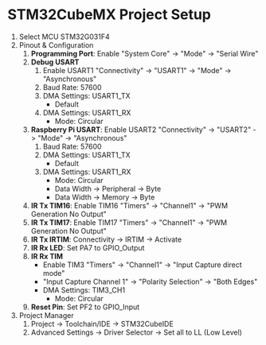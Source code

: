 # STM32CubeMX Project Setup

1. Select MCU STM32G031F4
1. Pinout & Configuration
   1. **Programming Port**: Enable "System Core" -> "Mode" -> "Serial Wire"
   1. **Debug USART**
      1. Enable USART1 "Connectivity" -> "USART1" -> "Mode" -> "Asynchronous"
      1. Baud Rate: 57600
      1. DMA Settings: USART1_TX
         - Default
      1. DMA Settings: USART1_RX
         - Mode: Circular
   1. **Raspberry Pi USART**: Enable USART2 "Connectivity" -> "USART2" -> "Mode" -> "Asynchronous"
      1. Baud Rate: 57600
      1. DMA Settings: USART1_TX
         - Default
      1. DMA Settings: USART1_RX
         - Mode: Circular
         - Data Width -> Peripheral -> Byte
         - Data Width -> Memory -> Byte
   1. **IR Tx TIM16**: Enable TIM16 "Timers" -> "Channel1" -> "PWM Generation No Output"
   1. **IR Tx TIM17**: Enable TIM17 "Timers" -> "Channel1" -> "PWM Generation No Output"
   1. **IR Tx IRTIM**: Connectivity -> IRTIM -> Activate
   1. **IR Rx LED**: Set PA7 to GPIO_Output
   1. **IR Rx TIM**
      - Enable TIM3 "Timers" -> "Channel1" -> "Input Capture direct mode"
      - "Input Capture Channel 1" -> "Polarity Selection" -> "Both Edges"
      - DMA Settings: TIM3_CH1
        - Mode: Circular 
   1. **Reset Pin**: Set PF2 to GPIO_Input
1. Project Manager
   1. Project -> Toolchain/IDE -> STM32CubeIDE
   1. Advanced Settings -> Driver Selector -> Set all to LL (Low Level)

